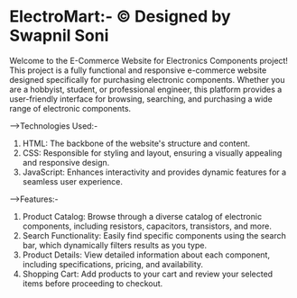 # ElectroMart:- © Designed by Swapnil Soni

Welcome to the E-Commerce Website for Electronics Components project! This project is a fully functional and responsive e-commerce website designed specifically for purchasing electronic components. Whether you are a hobbyist, student, or professional engineer, this platform provides a user-friendly interface for browsing, searching, and purchasing a wide range of electronic components.

-->Technologies Used:-
1) HTML: The backbone of the website's structure and content.
2) CSS: Responsible for styling and layout, ensuring a visually appealing and responsive design.
3) JavaScript: Enhances interactivity and provides dynamic features for a seamless user experience.

-->Features:-
1) Product Catalog: Browse through a diverse catalog of electronic components, including resistors, capacitors, transistors, and more.
2) Search Functionality: Easily find specific components using the search bar, which dynamically filters results as you type.
3) Product Details: View detailed information about each component, including specifications, pricing, and availability.
4) Shopping Cart: Add products to your cart and review your selected items before proceeding to checkout.



